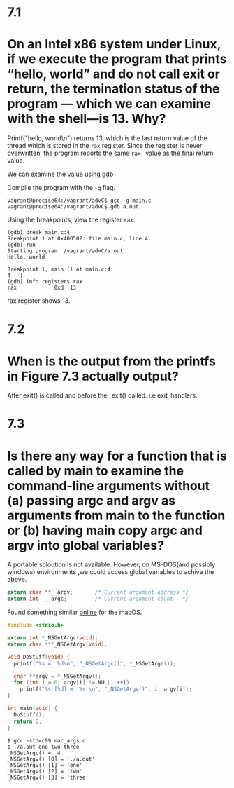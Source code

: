 # 7.1 
# On an Intel x86 system under Linux, if we execute the program that prints “hello, world” and do not call exit or return, the termination status of the program — which we can examine with the shell—is 13. Why?
Printf("hello, world\n") returns 13, which is the last return value of the thread which is stored in the ```rax``` register. 
Since  the register is never overwritten, the program reports the same ```rax ``` value as the final return value.

We can examine the value using gdb

Compile the program with the ```-g``` flag.
```
vagrant@precise64:/vagrant/advC$ gcc -g main.c
vagrant@precise64:/vagrant/advC$ gdb a.out
```
Using the breakpoints, view the register ```rax```.
```
(gdb) break main.c:4
Breakpoint 1 at 0x400502: file main.c, line 4.
(gdb) run
Starting program: /vagrant/advC/a.out
Hello, world

Breakpoint 1, main () at main.c:4
4	}
(gdb) info registers rax
rax            0xd	13
```
rax register shows 13.

# 7.2 
# When is the output from the printfs in Figure 7.3 actually output?
After exit() is called and before the _exit() called. i.e exit_handlers.  

# 7.3
# Is there any way for a function that is called by main to examine the command-line arguments without (a) passing argc and argv as arguments from main to the function or (b) having main copy argc and argv into global variables?
A portable soloution is not available. However, on MS-DOS(and possibly windows) environments ,we could access global variables to achive the above. 
```c
extern char	**__argv; 		/* Current argument address	*/
extern int	__argc; 		/* Current argument count	*/
```
Found something similar [online](http://unixjunkie.blogspot.com/2006/07/access-argc-and-argv-from-anywhere.html) for the macOS.
```c
#include <stdio.h>

extern int *_NSGetArgc(void);
extern char ***_NSGetArgv(void);

void DoStuff(void) {
  printf("%s =  %d\n", "_NSGetArgc()", *_NSGetArgc());

  char **argv = *_NSGetArgv();
  for (int i = 0; argv[i] != NULL; ++i)
    printf("%s [%d] = '%s'\n", "_NSGetArgv()", i, argv[i]);
}

int main(void) {
  DoStuff();
  return 0;
}
```
```
$ gcc -std=c99 mac_args.c                                                                                                   $ ./a.out one two three 
_NSGetArgc() =  4
_NSGetArgv() [0] = './a.out'
_NSGetArgv() [1] = 'one'
_NSGetArgv() [2] = 'two'
_NSGetArgv() [3] = 'three' 
```
